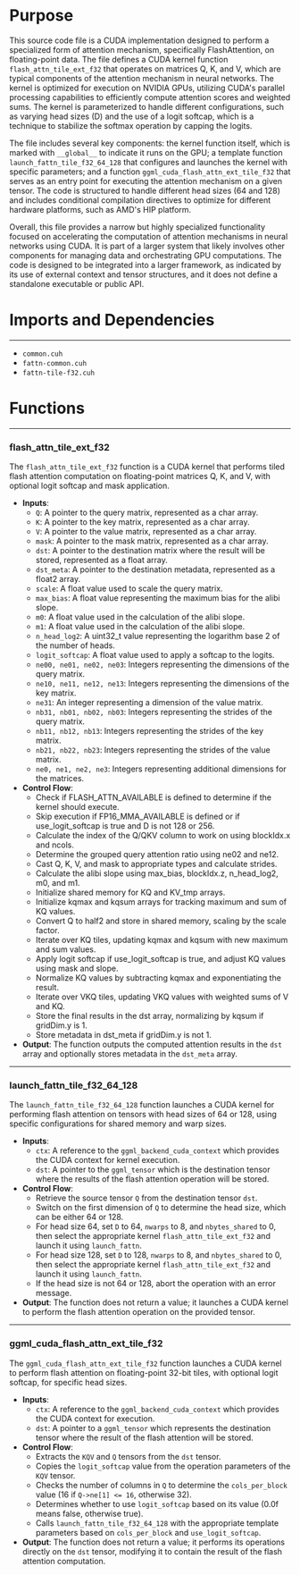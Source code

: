 # Purpose
This source code file is a CUDA implementation designed to perform a specialized form of attention mechanism, specifically FlashAttention, on floating-point data. The file defines a CUDA kernel function `flash_attn_tile_ext_f32` that operates on matrices Q, K, and V, which are typical components of the attention mechanism in neural networks. The kernel is optimized for execution on NVIDIA GPUs, utilizing CUDA's parallel processing capabilities to efficiently compute attention scores and weighted sums. The kernel is parameterized to handle different configurations, such as varying head sizes (D) and the use of a logit softcap, which is a technique to stabilize the softmax operation by capping the logits.

The file includes several key components: the kernel function itself, which is marked with `__global__` to indicate it runs on the GPU; a template function `launch_fattn_tile_f32_64_128` that configures and launches the kernel with specific parameters; and a function `ggml_cuda_flash_attn_ext_tile_f32` that serves as an entry point for executing the attention mechanism on a given tensor. The code is structured to handle different head sizes (64 and 128) and includes conditional compilation directives to optimize for different hardware platforms, such as AMD's HIP platform.

Overall, this file provides a narrow but highly specialized functionality focused on accelerating the computation of attention mechanisms in neural networks using CUDA. It is part of a larger system that likely involves other components for managing data and orchestrating GPU computations. The code is designed to be integrated into a larger framework, as indicated by its use of external context and tensor structures, and it does not define a standalone executable or public API.
# Imports and Dependencies

---
- `common.cuh`
- `fattn-common.cuh`
- `fattn-tile-f32.cuh`


# Functions

---
### flash\_attn\_tile\_ext\_f32
The `flash_attn_tile_ext_f32` function is a CUDA kernel that performs tiled flash attention computation on floating-point matrices Q, K, and V, with optional logit softcap and mask application.
- **Inputs**:
    - `Q`: A pointer to the query matrix, represented as a char array.
    - `K`: A pointer to the key matrix, represented as a char array.
    - `V`: A pointer to the value matrix, represented as a char array.
    - `mask`: A pointer to the mask matrix, represented as a char array.
    - `dst`: A pointer to the destination matrix where the result will be stored, represented as a float array.
    - `dst_meta`: A pointer to the destination metadata, represented as a float2 array.
    - `scale`: A float value used to scale the query matrix.
    - `max_bias`: A float value representing the maximum bias for the alibi slope.
    - `m0`: A float value used in the calculation of the alibi slope.
    - `m1`: A float value used in the calculation of the alibi slope.
    - `n_head_log2`: A uint32_t value representing the logarithm base 2 of the number of heads.
    - `logit_softcap`: A float value used to apply a softcap to the logits.
    - `ne00, ne01, ne02, ne03`: Integers representing the dimensions of the query matrix.
    - `ne10, ne11, ne12, ne13`: Integers representing the dimensions of the key matrix.
    - `ne31`: An integer representing a dimension of the value matrix.
    - `nb31, nb01, nb02, nb03`: Integers representing the strides of the query matrix.
    - `nb11, nb12, nb13`: Integers representing the strides of the key matrix.
    - `nb21, nb22, nb23`: Integers representing the strides of the value matrix.
    - `ne0, ne1, ne2, ne3`: Integers representing additional dimensions for the matrices.
- **Control Flow**:
    - Check if FLASH_ATTN_AVAILABLE is defined to determine if the kernel should execute.
    - Skip execution if FP16_MMA_AVAILABLE is defined or if use_logit_softcap is true and D is not 128 or 256.
    - Calculate the index of the Q/QKV column to work on using blockIdx.x and ncols.
    - Determine the grouped query attention ratio using ne02 and ne12.
    - Cast Q, K, V, and mask to appropriate types and calculate strides.
    - Calculate the alibi slope using max_bias, blockIdx.z, n_head_log2, m0, and m1.
    - Initialize shared memory for KQ and KV_tmp arrays.
    - Initialize kqmax and kqsum arrays for tracking maximum and sum of KQ values.
    - Convert Q to half2 and store in shared memory, scaling by the scale factor.
    - Iterate over KQ tiles, updating kqmax and kqsum with new maximum and sum values.
    - Apply logit softcap if use_logit_softcap is true, and adjust KQ values using mask and slope.
    - Normalize KQ values by subtracting kqmax and exponentiating the result.
    - Iterate over VKQ tiles, updating VKQ values with weighted sums of V and KQ.
    - Store the final results in the dst array, normalizing by kqsum if gridDim.y is 1.
    - Store metadata in dst_meta if gridDim.y is not 1.
- **Output**: The function outputs the computed attention results in the `dst` array and optionally stores metadata in the `dst_meta` array.


---
### launch\_fattn\_tile\_f32\_64\_128
The `launch_fattn_tile_f32_64_128` function launches a CUDA kernel for performing flash attention on tensors with head sizes of 64 or 128, using specific configurations for shared memory and warp sizes.
- **Inputs**:
    - `ctx`: A reference to the `ggml_backend_cuda_context` which provides the CUDA context for kernel execution.
    - `dst`: A pointer to the `ggml_tensor` which is the destination tensor where the results of the flash attention operation will be stored.
- **Control Flow**:
    - Retrieve the source tensor `Q` from the destination tensor `dst`.
    - Switch on the first dimension of `Q` to determine the head size, which can be either 64 or 128.
    - For head size 64, set `D` to 64, `nwarps` to 8, and `nbytes_shared` to 0, then select the appropriate kernel `flash_attn_tile_ext_f32` and launch it using `launch_fattn`.
    - For head size 128, set `D` to 128, `nwarps` to 8, and `nbytes_shared` to 0, then select the appropriate kernel `flash_attn_tile_ext_f32` and launch it using `launch_fattn`.
    - If the head size is not 64 or 128, abort the operation with an error message.
- **Output**: The function does not return a value; it launches a CUDA kernel to perform the flash attention operation on the provided tensor.


---
### ggml\_cuda\_flash\_attn\_ext\_tile\_f32
The `ggml_cuda_flash_attn_ext_tile_f32` function launches a CUDA kernel to perform flash attention on floating-point 32-bit tiles, with optional logit softcap, for specific head sizes.
- **Inputs**:
    - `ctx`: A reference to the `ggml_backend_cuda_context` which provides the CUDA context for execution.
    - `dst`: A pointer to a `ggml_tensor` which represents the destination tensor where the result of the flash attention will be stored.
- **Control Flow**:
    - Extracts the `KQV` and `Q` tensors from the `dst` tensor.
    - Copies the `logit_softcap` value from the operation parameters of the `KQV` tensor.
    - Checks the number of columns in `Q` to determine the `cols_per_block` value (16 if `Q->ne[1] <= 16`, otherwise 32).
    - Determines whether to use `logit_softcap` based on its value (0.0f means false, otherwise true).
    - Calls `launch_fattn_tile_f32_64_128` with the appropriate template parameters based on `cols_per_block` and `use_logit_softcap`.
- **Output**: The function does not return a value; it performs its operations directly on the `dst` tensor, modifying it to contain the result of the flash attention computation.


